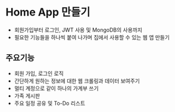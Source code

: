 # Home App 만들기
- 회원가입부터 로그인, JWT 사용 및 MongoDB의 사용까지
- 필요한 기능들을 하나씩 붙여 나가며 집에서 사용할 수 있는 웹 앱 만들기

## 주요기능
- 회원 가입, 로그인 로직
- 간단하게 원하는 정보에 대한 웹 크롤링과 데이터 보여주기
- 멀티 계정으로 같이 하나의 가계부 쓰기
- 가족 게시판
- 주요 일정 공유 및 To-Do 리스트

